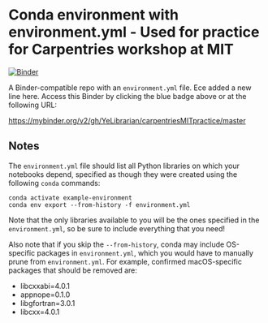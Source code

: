 # Conda environment with environment.yml - Used for practice for Carpentries workshop at MIT

[![Binder](https://mybinder.org/badge_logo.svg)](https://mybinder.org/v2/gh/YeLibrarian/carpentriesMITpractice/master)

A Binder-compatible repo with an `environment.yml` file.
Ece added a new line here.
Access this Binder by clicking the blue badge above or at the following URL:

https://mybinder.org/v2/gh/YeLibrarian/carpentriesMITpractice/master

## Notes
The `environment.yml` file should list all Python libraries on which your notebooks
depend, specified as though they were created using the following `conda` commands:

```
conda activate example-environment
conda env export --from-history -f environment.yml
```

Note that the only libraries available to you will be the ones specified in
the `environment.yml`, so be sure to include everything that you need! 

Also note that if you skip the `--from-history`, conda may include OS-specific
packages in `environment.yml`, which you would have to manually prune from
`environment.yml`.  For example, confirmed macOS-specific packages that should
be removed are:

* libcxxabi=4.0.1
* appnope=0.1.0
* libgfortran=3.0.1
* libcxx=4.0.1
